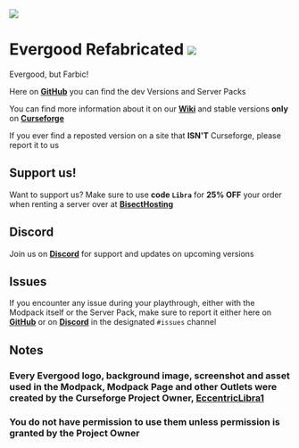<img src="https://i.imgur.com/5lnm7AM.png" align="center" />

# Evergood Refabricated <a href=https://www.curseforge.com/minecraft/modpacks/evergoodrefabricated> <img src="http://cf.way2muchnoise.eu/554271.svg"> </a>
Evergood, but Farbic!

Here on [**GitHub**](https://github.com/EvergoodTeam/EvergoodRefabricated/releases) you can find the dev Versions and Server Packs

You can find more information about it on our [**Wiki**](https://evergoodteam.github.io/modpacks/evergoodrefabricated) and stable versions **only** on [**Curseforge**](https://www.curseforge.com/minecraft/modpacks/evergoodrefabricated)

If you ever find a reposted version on a site that **ISN'T** Curseforge, please report it to us

## Support us!
Want to support us? Make sure to use **code ```Libra```** for **25% OFF** your order when renting a server over at [**BisectHosting**](https://www.bisecthosting.com/Libra)

## Discord
Join us on [**Discord**](https://discord.gg/k2P68Y8) for support and updates on upcoming versions

## Issues
If you encounter any issue during your playthrough, either with the Modpack itself or the Server Pack, make sure to report it either here on [**GitHub**](https://github.com/EvergoodTeam/EvergoodRefabricated/issues) or on [**Discord**](https://discord.gg/k2P68Y8) in the designated ```#issues``` channel

## Notes

### Every Evergood logo, background image, screenshot and asset used in the Modpack, Modpack Page and other Outlets were created by the Curseforge Project Owner, [EccentricLibra1](https://www.curseforge.com/members/eccentriclibra1)
### You do not have permission to use them unless permission is granted by the Project Owner
